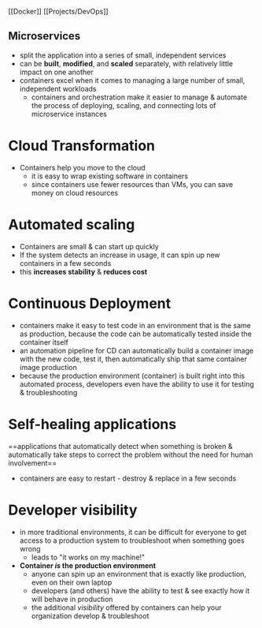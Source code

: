 [[Docker]] [[Projects/DevOps]]
## Microservices
- split the application into a series of small, independent services
- can be **built**, **modified**, and **scaled** separately, with relatively little impact on one another
- containers excel when it comes to managing a large number of small, independent workloads
    - containers and orchestration make it easier to manage & automate the process of deploying, scaling, and connecting lots of microservice instances

# Cloud Transformation
- Containers help you move to the cloud
    - it is easy to wrap existing software in containers
    - since containers use fewer resources than VMs, you can save money on cloud resources

# Automated scaling
- Containers are small & can start up quickly
- If the system detects an increase in usage, it can spin up new containers in a few seconds
- this **increases stability** & **reduces cost**

# Continuous Deployment
- containers make it easy to test code in an environment that is the same as production, because the code can be automatically tested inside the container itself
- an automation pipeline for CD can automatically build a container image with the new code, test it, then automatically ship that same container image production
- because the production environment (container) is built right into this automated process, developers even have the ability to use it for testing & troubleshooting

# Self-healing applications
==applications that automatically detect when something is broken & automatically take steps to correct the problem without the need for human involvement==
- containers are easy to restart - destroy & replace in a few seconds

# Developer visibility
- in more traditional environments, it can be difficult for everyone to get access to a production system to troubleshoot when something goes wrong
    - leads to "it works on my machine!"
- **Container *is* the production environment**
    - anyone can spin up an environment that is exactly like production, even on their own laptop
    - developers (and others) have the ability to test & see exactly how it will behave in production
    - the additional *visibility* offered by containers can help your organization develop & troubleshoot